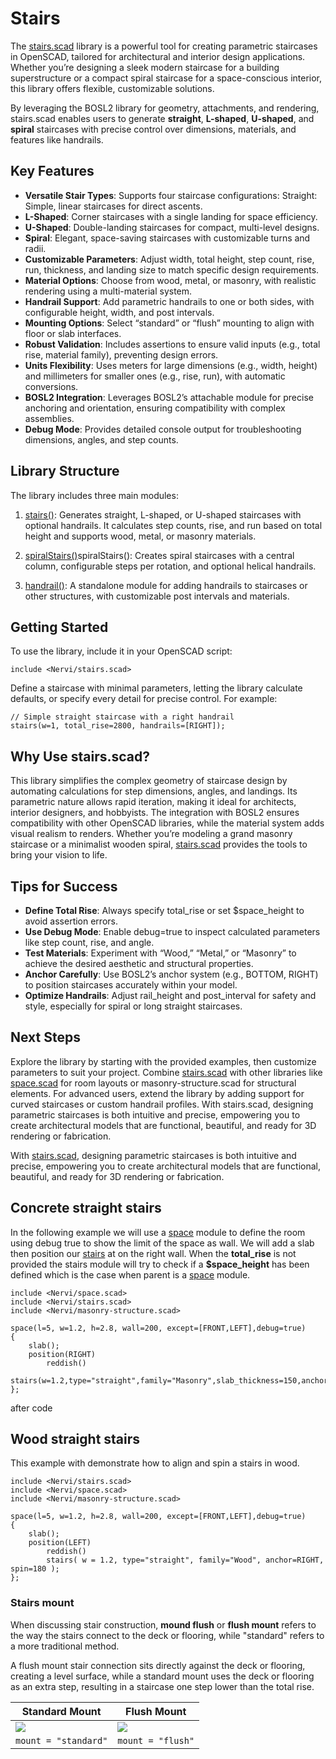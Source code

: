 # Stairs

The [stairs.scad](./stairs.scad) library is a powerful tool for creating parametric staircases in OpenSCAD, tailored for architectural and interior design applications. Whether you’re designing a sleek modern staircase for a building superstructure or a compact spiral staircase for a space-conscious interior, this library offers flexible, customizable solutions. 

By leveraging the BOSL2 library for geometry, attachments, and rendering, stairs.scad enables users to generate **straight**, **L-shaped**, **U-shaped**, and **spiral** staircases with precise control over dimensions, materials, and features like handrails.

## Key Features

- **Versatile Stair Types**: Supports four staircase configurations:
Straight: Simple, linear staircases for direct ascents.
- **L-Shaped**: Corner staircases with a single landing for space efficiency.
- **U-Shaped**: Double-landing staircases for compact, multi-level designs.
- **Spiral**: Elegant, space-saving staircases with customizable turns and radii.
- **Customizable Parameters**: Adjust width, total height, step count, rise, run, thickness, and landing size to match specific design requirements.
- **Material Options**: Choose from wood, metal, or masonry, with realistic rendering using a multi-material system.
- **Handrail Support**: Add parametric handrails to one or both sides, with configurable height, width, and post intervals.
- **Mounting Options**: Select “standard” or “flush” mounting to align with floor or slab interfaces.
- **Robust Validation**: Includes assertions to ensure valid inputs (e.g., total rise, material family), preventing design errors.
- **Units Flexibility**: Uses meters for large dimensions (e.g., width, height) and millimeters for smaller ones (e.g., rise, run), with automatic conversions.
- **BOSL2 Integration**: Leverages BOSL2’s attachable module for precise anchoring and orientation, ensuring compatibility with complex assemblies.
- **Debug Mode**: Provides detailed console output for troubleshooting dimensions, angles, and step counts.

## Library Structure

The library includes three main modules:

1. [stairs()](./stairs.scad#module-stairs): Generates straight, L-shaped, or U-shaped staircases with optional handrails. It calculates step counts, rise, and run based on total height and supports wood, metal, or masonry materials.
 
2. [spiralStairs()](./stairs.scad#module-spiralStairs)spiralStairs(): Creates spiral staircases with a central column, configurable steps per rotation, and optional helical handrails.
 
3. [handrail()](./stairs.scad#module-handrail): A standalone module for adding handrails to staircases or other structures, with customizable post intervals and materials.


## Getting Started
To use the library, include it in your OpenSCAD script:

```scad
include <Nervi/stairs.scad>
```

Define a staircase with minimal parameters, letting the library calculate defaults, or specify every detail for precise control. For example:

```scad
// Simple straight staircase with a right handrail
stairs(w=1, total_rise=2800, handrails=[RIGHT]);
```

## Why Use stairs.scad?

This library simplifies the complex geometry of staircase design by automating calculations for step dimensions, angles, and landings. Its parametric nature allows rapid iteration, making it ideal for architects, interior designers, and hobbyists. The integration with BOSL2 ensures compatibility with other OpenSCAD libraries, while the material system adds visual realism to renders. Whether you’re modeling a grand masonry staircase or a minimalist wooden spiral, [stairs.scad](./stairs.scad) provides the tools to bring your vision to life.

## Tips for Success

- **Define Total Rise**: Always specify total_rise or set $space_height to avoid assertion errors.
- **Use Debug Mode**: Enable debug=true to inspect calculated parameters like step count, rise, and angle.
- **Test Materials**: Experiment with “Wood,” “Metal,” or “Masonry” to achieve the desired aesthetic and structural properties.
- **Anchor Carefully**: Use BOSL2’s anchor system (e.g., BOTTOM, RIGHT) to position staircases accurately within your model.
- **Optimize Handrails**: Adjust rail_height and post_interval for safety and style, especially for spiral or long straight staircases.


## Next Steps

Explore the library by starting with the provided examples, then customize parameters to suit your project. Combine [stairs.scad](./stairs.scad) with other libraries like [space.scad](./space.scad) for room layouts or masonry-structure.scad for structural elements. For advanced users, extend the library by adding support for curved staircases or custom handrail profiles.
With stairs.scad, designing parametric staircases is both intuitive and precise, empowering you to create architectural models that are functional, beautiful, and ready for 3D rendering or fabrication.

With [stairs.scad](./stairs.scad), designing parametric staircases is both intuitive and precise, empowering you to create architectural models that are functional, beautiful, and ready for 3D rendering or fabrication.


## Concrete straight stairs

In the following example we will use a [space](./space.scad) module to define the room using debug true to show the limit of the space as wall. We will add a slab then position our [stairs](./stairs.scad) at on the right wall. When the **total_rise** is not provided the stairs module will try to check if a **\$space_height** has been defined which is the case when parent is a [space](./space.scad) module.

```openscad-3D;ColorScheme=Tomorrow;Huge
include <Nervi/space.scad>
include <Nervi/stairs.scad>
include <Nervi/masonry-structure.scad>

space(l=5, w=1.2, h=2.8, wall=200, except=[FRONT,LEFT],debug=true)
{
	slab();
	position(RIGHT)
		reddish()
			stairs(w=1.2,type="straight",family="Masonry",slab_thickness=150,anchor=RIGHT);
};	
```

after code

## Wood straight stairs

This example with demonstrate how to align and spin a stairs in wood.

```openscad-3D;ColorScheme=Tomorrow;Big
include <Nervi/stairs.scad>
include <Nervi/space.scad>
include <Nervi/masonry-structure.scad>

space(l=5, w=1.2, h=2.8, wall=200, except=[FRONT,LEFT],debug=true)
{
	slab();
	position(LEFT)
		reddish()
		stairs( w = 1.2, type="straight", family="Wood", anchor=RIGHT, spin=180 );
};
```

### Stairs mount

When discussing stair construction, **mound flush** or **flush mount** refers to the way the stairs connect to the deck or flooring, while "standard" refers to a more traditional method. 

A flush mount stair connection sits directly against the deck or flooring, creating a level surface, while a standard mount uses the deck or flooring as an extra step, resulting in a staircase one step lower than the total rise. 

<!--

```openscad-3D;Hide;ColorScheme=Tomorrow;Med;NoAxes
include <Nervi/stairs.scad>
include <Nervi/space.scad>
include <Nervi/masonry-structure.scad>

$space_height	= 0.4;
$space_length	= 0.6;
$space_width	= 1.2;

space(except=[FRONT,RIGHT],debug=true)
{
	slab();
	position(LEFT)
		reddish()
		stairs(
			w=1.2,
			type="straight",
			family="Masonry",
			slab_thickness = 150,
			mount="standard",
			anchor=RIGHT,
			spin=180
		);
};
```

```openscad-3D;Hide;ColorScheme=Tomorrow;Med;NoAxes
include <Nervi/stairs.scad>
include <Nervi/space.scad>
include <Nervi/masonry-structure.scad>

$space_height	= 0.4;
$space_length	= 0.6;
$space_width	= 1.2;

space(except=[FRONT,RIGHT],debug=true)
{
	slab();
	position(LEFT)
		reddish()
		stairs(
			w=1.2,
			type="straight",
			family="Masonry",
			slab_thickness = 150,
			mount="flush",
			anchor=RIGHT,
			spin=180
		);
}
```

-->

|Standard Mount|Flush Mount|
|---|---|
|![](./images/tutorials/stairs_3.png)|![](./images/tutorials/stairs_4.png)|
|```mount = "standard"```|```mount = "flush"```|
